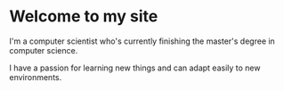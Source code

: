 <head>
    <link href="https://cdn.jsdelivr.net/npm/bootstrap@5.3.0/dist/css/bootstrap.min.css" rel="stylesheet">
</head>


<div class="container mt-5">
    <h1 class="text-center">Welcome to my site</h1>
    <p class="lead text-center">I'm a computer scientist who's currently finishing the master's degree in computer science.</p>
    <p class="text-center">I have a passion for learning new things and can adapt easily to new environments.</p>
</div>
